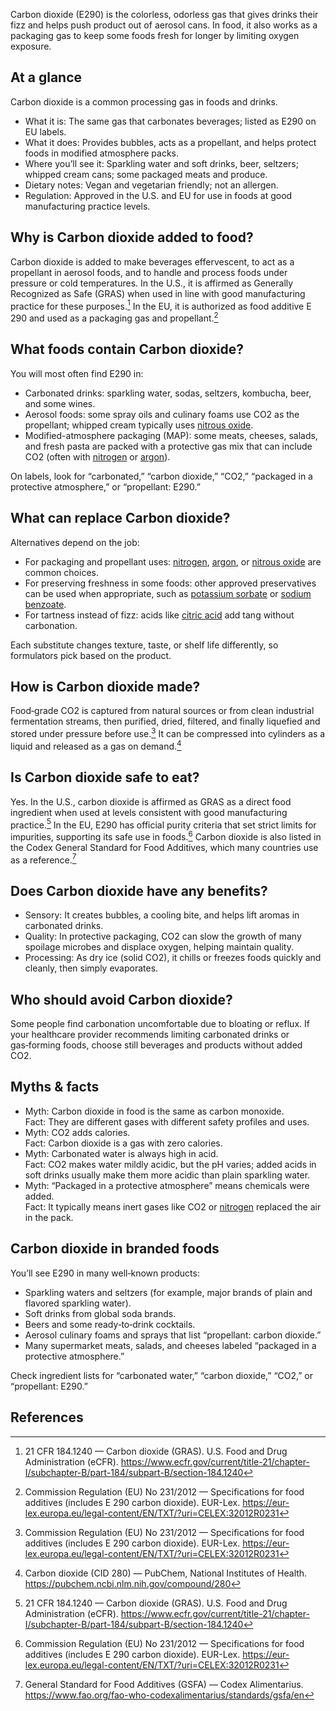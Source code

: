 Carbon dioxide (E290) is the colorless, odorless gas that gives drinks their fizz and helps push product out of aerosol cans. In food, it also works as a packaging gas to keep some foods fresh for longer by limiting oxygen exposure.

<!--more-->

## At a glance
Carbon dioxide is a common processing gas in foods and drinks.
- What it is: The same gas that carbonates beverages; listed as E290 on EU labels.
- What it does: Provides bubbles, acts as a propellant, and helps protect foods in modified atmosphere packs.
- Where you’ll see it: Sparkling water and soft drinks, beer, seltzers; whipped cream cans; some packaged meats and produce.
- Dietary notes: Vegan and vegetarian friendly; not an allergen.
- Regulation: Approved in the U.S. and EU for use in foods at good manufacturing practice levels.

## Why is Carbon dioxide added to food?
Carbon dioxide is added to make beverages effervescent, to act as a propellant in aerosol foods, and to handle and process foods under pressure or cold temperatures. In the U.S., it is affirmed as Generally Recognized as Safe (GRAS) when used in line with good manufacturing practice for these purposes.[^1] In the EU, it is authorized as food additive E 290 and used as a packaging gas and propellant.[^2]

## What foods contain Carbon dioxide?
You will most often find E290 in:
- Carbonated drinks: sparkling water, sodas, seltzers, kombucha, beer, and some wines.
- Aerosol foods: some spray oils and culinary foams use CO2 as the propellant; whipped cream typically uses [nitrous oxide](/e942-nitrous-oxide).
- Modified-atmosphere packaging (MAP): some meats, cheeses, salads, and fresh pasta are packed with a protective gas mix that can include CO2 (often with [nitrogen](/e941-nitrogen) or [argon](/e938-argon)).

On labels, look for “carbonated,” “carbon dioxide,” “CO2,” “packaged in a protective atmosphere,” or “propellant: E290.”

## What can replace Carbon dioxide?
Alternatives depend on the job:
- For packaging and propellant uses: [nitrogen](/e941-nitrogen), [argon](/e938-argon), or [nitrous oxide](/e942-nitrous-oxide) are common choices.
- For preserving freshness in some foods: other approved preservatives can be used when appropriate, such as [potassium sorbate](/e202-potassium-sorbate) or [sodium benzoate](/e211-sodium-benzoate).
- For tartness instead of fizz: acids like [citric acid](/e330-citric-acid) add tang without carbonation.

Each substitute changes texture, taste, or shelf life differently, so formulators pick based on the product.

## How is Carbon dioxide made?
Food‑grade CO2 is captured from natural sources or from clean industrial fermentation streams, then purified, dried, filtered, and finally liquefied and stored under pressure before use.[^2] It can be compressed into cylinders as a liquid and released as a gas on demand.[^3]

## Is Carbon dioxide safe to eat?
Yes. In the U.S., carbon dioxide is affirmed as GRAS as a direct food ingredient when used at levels consistent with good manufacturing practice.[^1] In the EU, E290 has official purity criteria that set strict limits for impurities, supporting its safe use in foods.[^2] Carbon dioxide is also listed in the Codex General Standard for Food Additives, which many countries use as a reference.[^4]

## Does Carbon dioxide have any benefits?
- Sensory: It creates bubbles, a cooling bite, and helps lift aromas in carbonated drinks.
- Quality: In protective packaging, CO2 can slow the growth of many spoilage microbes and displace oxygen, helping maintain quality.
- Processing: As dry ice (solid CO2), it chills or freezes foods quickly and cleanly, then simply evaporates.

## Who should avoid Carbon dioxide?
Some people find carbonation uncomfortable due to bloating or reflux. If your healthcare provider recommends limiting carbonated drinks or gas‑forming foods, choose still beverages and products without added CO2.

## Myths & facts
- Myth: Carbon dioxide in food is the same as carbon monoxide.  
  Fact: They are different gases with different safety profiles and uses.
- Myth: CO2 adds calories.  
  Fact: Carbon dioxide is a gas with zero calories.
- Myth: Carbonated water is always high in acid.  
  Fact: CO2 makes water mildly acidic, but the pH varies; added acids in soft drinks usually make them more acidic than plain sparkling water.
- Myth: “Packaged in a protective atmosphere” means chemicals were added.  
  Fact: It typically means inert gases like CO2 or [nitrogen](/e941-nitrogen) replaced the air in the pack.

## Carbon dioxide in branded foods
You’ll see E290 in many well‑known products:
- Sparkling waters and seltzers (for example, major brands of plain and flavored sparkling water).
- Soft drinks from global soda brands.
- Beers and some ready‑to‑drink cocktails.
- Aerosol culinary foams and sprays that list “propellant: carbon dioxide.”
- Many supermarket meats, salads, and cheeses labeled “packaged in a protective atmosphere.”

Check ingredient lists for “carbonated water,” “carbon dioxide,” “CO2,” or “propellant: E290.”

## References
[^1]: 21 CFR 184.1240 — Carbon dioxide (GRAS). U.S. Food and Drug Administration (eCFR). https://www.ecfr.gov/current/title-21/chapter-I/subchapter-B/part-184/subpart-B/section-184.1240
[^2]: Commission Regulation (EU) No 231/2012 — Specifications for food additives (includes E 290 carbon dioxide). EUR-Lex. https://eur-lex.europa.eu/legal-content/EN/TXT/?uri=CELEX:32012R0231
[^3]: Carbon dioxide (CID 280) — PubChem, National Institutes of Health. https://pubchem.ncbi.nlm.nih.gov/compound/280
[^4]: General Standard for Food Additives (GSFA) — Codex Alimentarius. https://www.fao.org/fao-who-codexalimentarius/standards/gsfa/en
